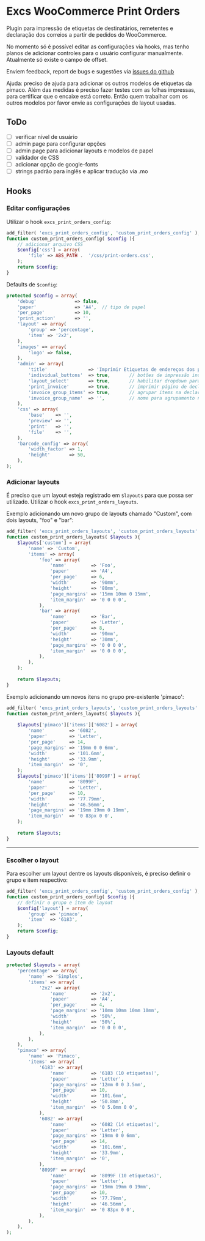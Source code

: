 
# Excs WooCommerce Print Orders

Plugin para impressão de etiquetas de destinatários, remetentes e declaração dos correios a partir de pedidos do WooCommerce.

No momento só é possível editar as configurações via hooks, mas tenho planos de adicionar controles para o usuário configurar manualmente. Atualmente só existe o campo de offset.

Enviem feedback, report de bugs e sugestões via [issues do github](https://github.com/alexkoti/excs-woocommerce-print-orders/issues) 

Ajuda: preciso de ajuda para adicionar os outros modelos de etiquetas da pimaco. Além das medidas é preciso fazer testes com as folhas impressas, para certificar que o encaixe está correto. Então quem trabalhar com os outros modelos por favor envie as configurações de layout usadas.

## ToDo
- [ ] verificar nível de usuário
- [ ] admin page para configurar opções
- [ ] admin page para adicionar layouts e modelos de papel
- [ ] validador de CSS
- [ ] adicionar opção de google-fonts
- [ ] strings padrão para inglês e aplicar tradução via .mo

## Hooks

### Editar configurações

Utilizar o hook `excs_print_orders_config`:
```php
add_filter( 'excs_print_orders_config', 'custom_print_orders_config' );
function custom_print_orders_config( $config ){
    // adicionar arquivo CSS
    $config['css'] = array(
        'file' => ABS_PATH .  '/css/print-orders.css',
    );
    return $config;
}
```

Defaults de `$config`:
```php
protected $config = array(
    'debug'              => false,
    'paper'              => 'A4',  // tipo de papel
    'per_page'           => 10,
    'print_action'       => '',
    'layout' => array(
        'group' => 'percentage',
        'item' => '2x2',
    ),
    'images' => array(
        'logo' => false,
    ),
    'admin' => array(
        'title'               => 'Imprimir Etiquetas de endereços dos pedidos',
        'individual_buttons'  => true,       // botões de impressão individuais para cada pedido
        'layout_select'       => true,       // habilitar dropdown para seleção de layout, como modelos de etiquetas pimaco
        'print_invoice'       => true,       // imprimir página de declaração de contepúdo dos correios
        'invoice_group_items' => true,       // agrupar items na declaração
        'invoice_group_name'  => '',         // nome para agrupamento na declaração
    ),
    'css' => array(
        'base'    => '',
        'preview' => '',
        'print'   => '',
        'file'    => '',
    ),
    'barcode_config' => array(
        'width_factor' => 1,
        'height'       => 50,
    ),
);
```
### Adicionar layouts

É preciso que um layout esteja registrado em `$layouts` para que possa ser utilizado. Utilizar o hook `excs_print_orders_layouts`.

Exemplo adicionando um novo grupo de layouts chamado "Custom", com dois layouts, "foo" e "bar":
```php
add_filter( 'excs_print_orders_layouts', 'custom_print_orders_layouts' );
function custom_print_orders_layouts( $layouts ){
    $layouts['custom'] = array(
        'name' => 'Custom',
        'items' => array(
            'foo' => array(
                'name'         => 'Foo',
                'paper'        => 'A4',
                'per_page'     => 6,
                'width'        => '90mm',
                'height'       => '80mm',
                'page_margins' => '15mm 10mm 0 15mm',
                'item_margin'  => '0 0 0 0',
            ),
            'bar' => array(
                'name'         => 'Bar',
                'paper'        => 'Letter',
                'per_page'     => 8,
                'width'        => '90mm',
                'height'       => '30mm',
                'page_margins' => '0 0 0 0',
                'item_margin'  => '0 0 0 0',
            ),
        ),
    );
    
    return $layouts;
}
```

Exemplo adicionando um novos itens no grupo pre-existente 'pimaco':
```php
add_filter( 'excs_print_orders_layouts', 'custom_print_orders_layouts' );
function custom_print_orders_layouts( $layouts ){
    
    $layouts['pimaco']['items']['6082'] = array(
        'name'         => '6082',
        'paper'        => 'Letter',
        'per_page'     => 14,
        'page_margins' => '19mm 0 0 6mm',
        'width'        => '101.6mm',
        'height'       => '33.9mm',
        'item_margin'  => '0',
    );
    $layouts['pimaco']['items']['8099F'] = array(
        'name'         => '8099F',
        'paper'        => 'Letter',
        'per_page'     => 10,
        'width'        => '77.79mm',
        'height'       => '46.56mm',
        'page_margins' => '19mm 19mm 0 19mm',
        'item_margin'  => '0 83px 0 0',
    );
    
    return $layouts;
}
```
----------
### Escolher o layout

Para escolher um layout dentre os layouts disponíveis, é preciso definir o grupo e item respectivo:
```php
add_filter( 'excs_print_orders_config', 'custom_print_orders_config' );
function custom_print_orders_config( $config ){
    // definir o grupo e item de layout
    $config['layout'] = array(
        'group' => 'pimaco',
        'item'  => '6183',
    );
    return $config;
}
```

### Layouts default
```php
protected $layouts = array(
    'percentage' => array(
        'name' => 'Simples',
        'items' => array(
            '2x2' => array(
                'name'         => '2x2',
                'paper'        => 'A4',
                'per_page'     => 4,
                'page_margins' => '10mm 10mm 10mm 10mm',
                'width'        => '50%',
                'height'       => '50%',
                'item_margin'  => '0 0 0 0',
            ),
        ),
    ),
    'pimaco' => array(
        'name' => 'Pimaco',
        'items' => array(
            '6183' => array(
                'name'         => '6183 (10 etiquetas)',
                'paper'        => 'Letter',
                'page_margins' => '12mm 0 0 3.5mm',
                'per_page'     => 10,
                'width'        => '101.6mm',
                'height'       => '50.8mm',
                'item_margin'  => '0 5.0mm 0 0',
            ),
            '6082' => array(
                'name'         => '6082 (14 etiquetas)',
                'paper'        => 'Letter',
                'page_margins' => '19mm 0 0 6mm',
                'per_page'     => 14,
                'width'        => '101.6mm',
                'height'       => '33.9mm',
                'item_margin'  => '0',
            ),
            '8099F' => array(
                'name'         => '8099F (10 etiquetas)',
                'paper'        => 'Letter',
                'page_margins' => '19mm 19mm 0 19mm',
                'per_page'     => 10,
                'width'        => '77.79mm',
                'height'       => '46.56mm',
                'item_margin'  => '0 83px 0 0',
            ),
        ),
    ),
);
```